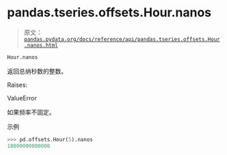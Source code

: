 # pandas.tseries.offsets.Hour.nanos

> 原文：[`pandas.pydata.org/docs/reference/api/pandas.tseries.offsets.Hour.nanos.html`](https://pandas.pydata.org/docs/reference/api/pandas.tseries.offsets.Hour.nanos.html)

```py
Hour.nanos
```

返回总纳秒数的整数。

Raises:

ValueError

如果频率不固定。

示例

```py
>>> pd.offsets.Hour(5).nanos
18000000000000 
```

